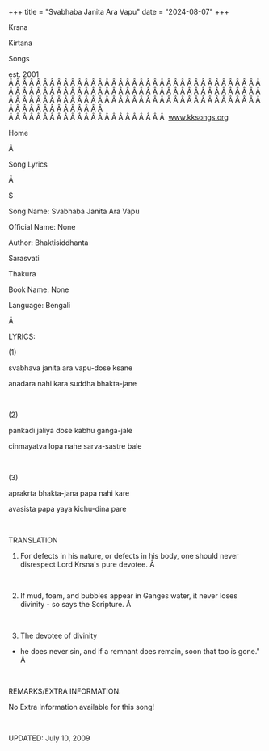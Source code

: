 +++ 
title = "Svabhaba Janita Ara Vapu"
date = "2024-08-07"
+++

Krsna
 
Kirtana
 
Songs

est. 2001
Â Â Â Â Â Â Â Â Â Â Â Â Â Â Â Â Â Â Â Â Â Â Â Â Â Â Â Â Â Â Â Â Â Â Â Â Â Â Â Â Â Â Â Â Â Â Â Â Â Â Â Â Â Â Â Â Â Â Â Â Â Â Â Â Â Â Â Â Â Â Â Â Â Â Â Â Â Â Â Â Â Â Â Â Â Â Â Â Â Â Â Â Â Â Â Â Â Â Â Â Â Â Â Â Â Â Â Â Â Â Â Â Â Â Â Â Â Â Â Â Â Â Â Â Â  
Â Â Â Â Â Â Â Â Â Â Â Â Â Â Â Â Â Â Â Â Â Â Â  
www.kksongs.org








Home


Ã 
 
Song Lyrics
 
Ã 
 
S


Song Name: Svabhaba Janita
Ara Vapu


Official Name: None


Author: 
Bhaktisiddhanta
 
Sarasvati
 
Thakura


Book Name: None


Language: 
Bengali


Â 


LYRICS:


(1)


svabhava janita ara vapu-dose ksane


anadara nahi kara suddha bhakta-jane


 


(2)


pankadi jaliya dose kabhu ganga-jale


cinmayatva lopa nahe sarva-sastre bale


 


(3)


aprakrta bhakta-jana papa nahi kare


avasista papa yaya kichu-dina pare


 


TRANSLATION


1) For defects in his
nature, or defects in his body, one should never disrespect Lord 
Krsna's
 pure devotee.
Â 



 


2) If mud, foam, and
bubbles appear in Ganges water, it never loses divinity - so says the
Scripture.
Â  


 


3) The devotee of divinity
- he does never sin, and if a remnant does  remain, soon that too is
gone."
Â  


 


REMARKS/EXTRA INFORMATION:


No
Extra Information available for this song!


 


UPDATED:
 July 10, 2009